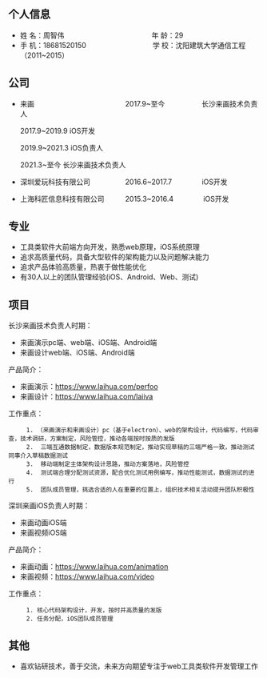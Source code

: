 ## 个人信息 
* 姓 名：周智伟&emsp;&emsp;&emsp;&emsp;&emsp;&emsp;&emsp;&emsp;&emsp;&emsp;&emsp;&emsp;&ensp;年 龄：29  
* 手 机：18681520150&emsp;&emsp;&emsp;&emsp;&emsp;&emsp;&ensp;&ensp;&ensp;&ensp;&ensp;&ensp;&ensp;学 校：沈阳建筑大学通信工程（2011~2015）    

## 公司

* 来画&emsp;&emsp;&emsp;&emsp;&emsp;&emsp;&ensp;&emsp;&emsp;&emsp;&ensp;&emsp;&emsp;&emsp;2017.9~至今&emsp;&emsp;&emsp;&emsp;&emsp; 长沙来画技术负责人
    
    2017.9~2019.9 iOS开发

    2019.9~2021.3 iOS负责人

    2021.3~至今   长沙来画技术负责人      
* 深圳爱玩科技有限公司&emsp;&emsp;&emsp;&emsp;&emsp;2016.6~2017.7&emsp;&emsp;&emsp;&emsp; iOS开发         
* 上海科匠信息科技有限公司&emsp;&emsp;&emsp;2015.3~2016.4&emsp;&emsp;&emsp;&emsp; iOS开发  

## 专业

* 工具类软件大前端方向开发，熟悉web原理，iOS系统原理
* 追求高质量代码，具备大型软件的架构能力以及问题解决能力
* 追求产品体验高质量，热衷于做性能优化
* 有30人以上的团队管理经验(iOS、Android、Web、测试)

## 项目
长沙来画技术负责人时期：

* 来画演示pc端、web端、iOS端、Android端
* 来画设计web端、iOS端、Android端

产品简介：
* 来画演示：https://www.laihua.com/perfoo 
* 来画设计：https://www.laihua.com/laiiva

工作重点：
         
         1. （来画演示和来画设计）pc（基于electron）、web的架构设计，代码编写，代码审查，技术调研，方案制定，风险管控，推动各端按时按质的发版
         2.  三端互通数据制定，数据版本规范制定，推动实现草稿的三端严格一致，推动测试同事介入草稿数据测试
         3.  移动端制定主体架构设计思路，推动方案落地，风险管控
         4.  测试端合理分配测试资源，配合优化测试用例编写，推动性能测试，数据测试的进行
         5.  团队成员管理，挑选合适的人在重要的位置上，组织技术相关活动提升团队积极性

深圳来画iOS负责人时期：
* 来画动画iOS端
* 来画视频iOS端

产品简介：
* 来画动画：https://www.laihua.com/animation
* 来画视频：https://www.laihua.com/video

工作重点：

         1. 核心代码架构设计，开发，按时并高质量的发版
         2. 任务分配，iOS团队成员管理


## 其他
* 喜欢钻研技术，善于交流，未来方向期望专注于web工具类软件开发管理工作

